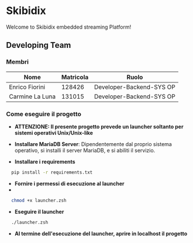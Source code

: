 # Skibidix
Welcome to Skibidix embedded streaming Platform!


## Developing Team

### Membri

| Nome | Matricola | Ruolo |
| ------ | ------ | ------ |
| Enrico Fiorini | 128426 | Developer-Backend-SYS OP |
| Carmine La Luna | 131015 | Developer-Backend-SYS OP |


### Come eseguire il progetto

- **ATTENZIONE: Il presente progetto prevede un launcher soltanto per sistemi operativi Unix/Unix-like**

- **Installare MariaDB Server**: Dipendentemente dal proprio sistema operativo, si installi il server MariaDB, e si abiliti il servizio.

- **Installare i requirements**

```bash
  pip install -r requirements.txt
```
- **Fornire i permessi di esecuzione al launcher**
- 
```bash
  chmod +x launcher.zsh
```

- **Eseguire il launcher**

```bash
  ./launcher.zsh
```

- **Al termine dell'esecuzione del launcher, aprire in localhost il progetto**


